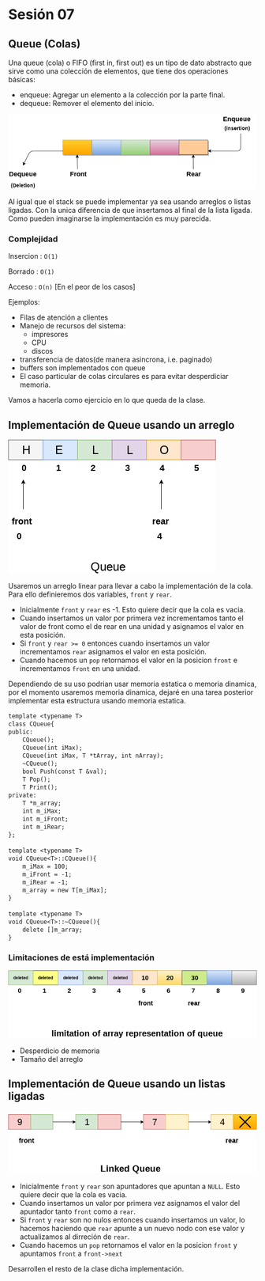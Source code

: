 # Sesión 07

## Queue (Colas)

Una queue (cola) o FIFO (first in, first out) es un tipo de dato abstracto que sirve como una colecci&oacute;n de elementos, que tiene dos operaciones b&aacute;sicas:
- enqueue:  Agregar un elemento a la colecci&oacute;n por la parte final.
- dequeue: Remover el elemento del inicio.

![queue](images/queue.png)

Al igual que el stack se puede implementar ya sea usando arreglos o listas ligadas. Con la unica diferencia de que insertamos al final de la lista ligada. Como  pueden imaginarse la implementaci&oacute;n es muy parecida. 

### Complejidad
Insercion : `O(1)`

Borrado  : `O(1)`

Acceso : `O(n)` [En el peor de los casos]

Ejemplos:
- Filas de atenci&oacute;n a clientes
- Manejo de recursos del sistema:
    - impresores
    - CPU
    - discos
- transferencia de datos(de manera asincrona, i.e. paginado)
- buffers son implementados con queue
- El caso particular de colas circulares es para evitar desperdiciar memoria.

Vamos a hacerla como ejercicio en lo que queda de la clase.

## Implementación de Queue usando un arreglo

![QueueArray](images/array-representation-of-queue.png)

Usaremos un arreglo linear para llevar a cabo la implementación de la cola. Para ello definieremos dos variables, `front` y `rear`.
- Inicialmente `front` y `rear` es -1. Esto quiere decir que la cola es vacia.
- Cuando insertamos un valor por primera vez incrementamos tanto el valor de front como el de rear en una unidad y asignamos el valor en esta posición.
- Si `front` y `rear >= 0` entonces cuando insertamos un valor incrementamos `rear` asignamos el valor en esta posición.
- Cuando hacemos un `pop` retornamos el valor en la posicion `front` e incrementamos `front` en una unidad.

Dependiendo de su uso podrian usar memoria estatica o memoria dinamica, por el momento usaremos memoria dinamica, dejaré en una tarea posterior implementar esta estructura usando memoria estatica.
```
template <typename T>
class CQueue{
public:
    CQueue();
    CQueue(int iMax);
    CQueue(int iMax, T *tArray, int nArray);
    ~CQueue();
    bool Push(const T &val);
    T Pop();
    T Print();
private:
    T *m_array;
    int m_iMax;
    int m_iFront;
    int m_iRear;
};

template <typename T>
void CQueue<T>::CQueue(){
    m_iMax = 100;
    m_iFront = -1;
    m_iRear = -1;
    m_array = new T[m_iMax];
}

template <typename T>
void CQueue<T>::~CQueue(){
    delete []m_array;
}
```

### Limitaciones de está implementación

![Waste](images/limitation-array-representation-of-queue.png)

- Desperdicio de memoria
- Tamaño del arreglo

## Implementación de Queue usando un listas ligadas

![Queue](images/linked-list-implementation-of-queue.png)

- Inicialmente `front` y `rear` son apuntadores que apuntan a `NULL`. Esto quiere decir que la cola es vacia.
- Cuando insertamos un valor por primera vez asignamos el valor del apuntador tanto `front` como a `rear`.
- Si `front` y `rear` son no nulos entonces cuando insertamos un valor, lo hacemos haciendo que `rear` apunte a un nuevo nodo con ese valor y actualizamos al dirreción de `rear`.
- Cuando hacemos un `pop` retornamos el valor en la posicion `front` y apuntamos `front` a `front->next`

Desarrollen el resto de la clase dicha implementación.